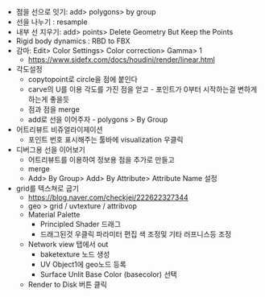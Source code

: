 

- 점을 선으로 잇기: add> polygons> by group
- 선을 나누기 : resample
- 내부 선 지우기: add> points> Delete Geometry But Keep the Points
- Rigid body dynamics : RBD to FBX
- 감마: Edit> Color Settings> Color correction> Gamma> 1
  - https://www.sidefx.com/docs/houdini/render/linear.html
- 각도설정
  - copytopoint로 circle을 점에 붙인다
  - carve의 U를 이용 각도를 가진 점을 얻고 - 포인트가 0부터 시작하는걸 변하게 하는게 좋을듯
  - 점과 점을 merge
  - add로 선을 이어주자 - polygons > By Group
- 어트리뷰트 비쥬얼라이제이션
  - 포인트 번호 표시해주는 툴바에 visualization 우클릭
- 디버그용 선을 이어보기
  - 어트리뷰트를 이용하여 정보용 점을 추가로 만들고
  - merge
  - Add> By Group> Add> By Attribute> Attribute Name 설정
- grid를 텍스쳐로 굽기
  - <https://blog.naver.com/checkjei/222622327344>
  - geo > grid / uvtexture / attribvop
  - Material Palette
    - Principled Shader 드래그
    - 드래그된것 우클릭 파라미터 편집 색 조정및 기타 러프니스등 조정
  - Network view 탭에서 out
    - baketexture 노드 생성
    - UV Object1에 geo노드 등록
    - Surface Unlit Base Color (basecolor) 선택
  -  Render to Disk 버튼 클릭